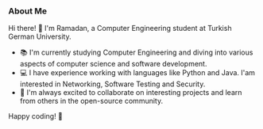 
### About Me

Hi there! 👋 I'm Ramadan, a Computer Engineering student at Turkish German University. 

- 📚 I'm currently studying Computer Engineering and diving into various aspects of computer science and software development.
- 💻 I have experience working with languages like Python and Java. I'am interested in Networking, Software Testing and Security.
- 🌟 I'm always excited to collaborate on interesting projects and learn from others in the open-source community.

Happy coding! 🚀

